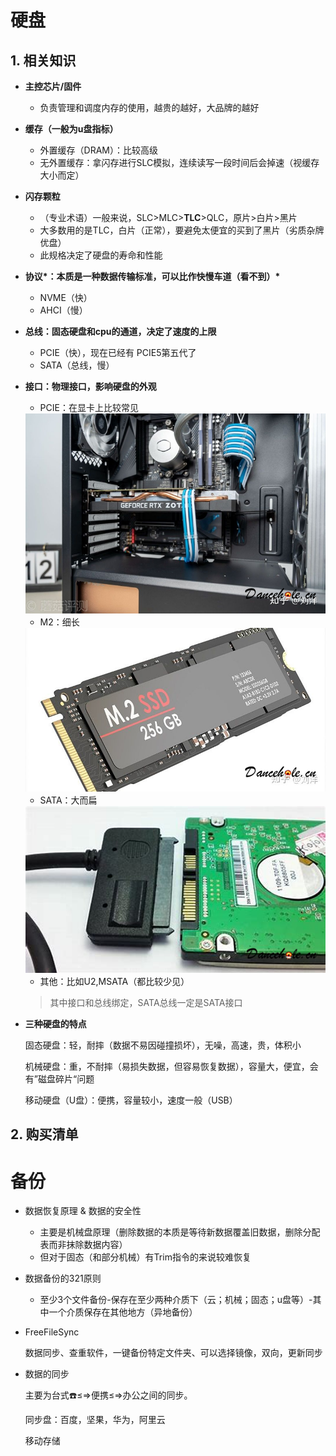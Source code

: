 # 硬盘

## 1. 相关知识

- **主控芯片/固件**

  - 负责管理和调度内存的使用，越贵的越好，大品牌的越好

- **缓存（一般为u盘指标）**

  - 外置缓存（DRAM）：比较高级
  - 无外置缓存：拿闪存进行SLC模拟，连续读写一段时间后会掉速（视缓存大小而定）

- **闪存颗粒**

  - （专业术语）一般来说，SLC>MLC>**TLC**>QLC，原片>白片>黑片
  - 大多数用的是TLC，白片（正常），要避免太便宜的买到了黑片（劣质杂牌优盘）
  - 此规格决定了硬盘的寿命和性能

- **协议\*：本质是一种数据传输标准，可以比作快慢车道（看不到）\***

  - NVME（快）
  - AHCI（慢）

- **总线：固态硬盘和cpu的通道，决定了速度的上限**

  - PCIE（快），现在已经有 PCIE5第五代了
  - SATA（总线，慢）

- **接口：物理接口，影响硬盘的外观**

  - PCIE：在显卡上比较常见

  <img src="https://raw.githubusercontent.com/dancehole/image/main/danceholeLabs/common-computer1.png"/>

  - M2：细长

  <img src="https://raw.githubusercontent.com/dancehole/image/main/danceholeLabs/common-computer2.png"/>

  - SATA：大而扁

  <img src="https://raw.githubusercontent.com/dancehole/image/main/danceholeLabs/common-computer3.png"/>

  - 其他：比如U2,MSATA（都比较少见）

  > 其中接口和总线绑定，SATA总线一定是SATA接口

- **三种硬盘的特点**

  固态硬盘：轻，耐摔（数据不易因碰撞损坏），无噪，高速，贵，体积小

  机械硬盘：重，不耐摔（易损失数据，但容易恢复数据），容量大，便宜，会有”磁盘碎片“问题

  移动硬盘（U盘）：便携，容量较小，速度一般（USB）

## 2. 购买清单



# 备份

- 数据恢复原理 & 数据的安全性

  - 主要是机械盘原理（删除数据的本质是等待新数据覆盖旧数据，删除分配表而非抹除数据内容）
  - 但对于固态（和部分机械）有Trim指令的来说较难恢复

- 数据备份的321原则

  - 至少3个文件备份-保存在至少两种介质下（云；机械；固态；u盘等）-其中一个介质保存在其他地方（异地备份）

- FreeFileSync

  数据同步、查重软件，一键备份特定文件夹、可以选择镜像，双向，更新同步

- 数据的同步

  主要为台式☎️≤=>便携≤=>办公之间的同步。

  同步盘：百度，坚果，华为，阿里云

  移动存储

